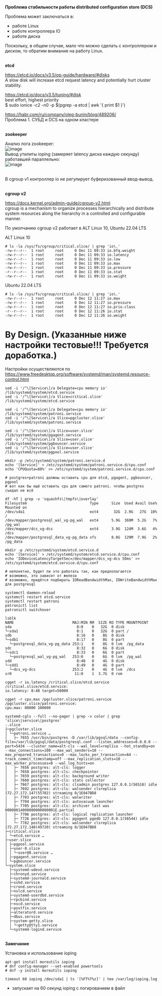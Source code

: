 **Проблема стабильности работы distributed configuration store (DCS)**

Проблема может заключаться в:<BR>
- работе Linux<BR>
- работе контроллера IO<BR>
- работе диска<BR>

Поскольку, в общем случае, мало что можно сделать с контроллером и диском, то обратим внимание на работу Linux.<BR>


<BR>**etcd**<BR>

https://etcd.io/docs/v3.5/op-guide/hardware/#disks<BR>
A slow disk will increase etcd request latency and potentially hurt cluster stability.<BR>

https://etcd.io/docs/v3.5/tuning/#disk<BR>
best effort, highest priority<BR>
$ sudo ionice -c2 -n0 -p $(pgrep -a etcd | awk '{ print $1 }')<BR>

https://habr.com/ru/company/oleg-bunin/blog/489206/<BR>
Проблема 1. СУБД и DCS на одном кластере<BR>


<BR>**zookeeper**<BR>

Анализ лога zookeeper:<BR>
![image](https://github.com/AlexanderRezaev/PostgreSQL-HA/blob/master/zookeeper_slow.jpg)<BR>
Вывод утилиты ioping (замеряет latency диска каждую секунду) работавшей параллельно:<BR>
![image](https://github.com/AlexanderRezaev/PostgreSQL-HA/blob/master/ioping_slow.jpg)<BR>


<BR>В cgroup v1 контроллер io не регулирует буферизованный ввод-вывод.<BR>

<BR>**cgroup v2**<BR>

https://docs.kernel.org/admin-guide/cgroup-v2.html<BR>
cgroup is a mechanism to organize processes hierarchically and distribute system resources along the hierarchy in a controlled and configurable manner.<BR>

По умолчанию cgroup v2 работает в ALT Linux 10, Ubuntu 22.04 LTS<BR>

ALT Linux 10<BR>
<pre><code># ls -la /sys/fs/cgroup/critical.slice/ | grep 'io\.'
-rw-r--r--  1 root     root     0 Dec 11 09:33 io.bfq.weight
-rw-r--r--  1 root     root     0 Dec 11 09:33 io.latency
-rw-r--r--  1 root     root     0 Dec 11 09:33 io.low
-rw-r--r--  1 root     root     0 Dec 11 09:33 io.max
-rw-r--r--  1 root     root     0 Dec 11 09:33 io.pressure
-r--r--r--  1 root     root     0 Dec 11 09:33 io.stat
-rw-r--r--  1 root     root     0 Dec 11 09:33 io.weight
</code></pre>

Ubuntu 22.04 LTS
<pre><code># ls -la /sys/fs/cgroup/critical.slice/ | grep 'io\.'
-rw-r--r--  1 root     root     0 Dec 12 11:27 io.max
-rw-r--r--  1 root     root     0 Dec 12 11:27 io.pressure
-rw-r--r--  1 root     root     0 Dec 12 11:27 io.prio.class
-r--r--r--  1 root     root     0 Dec 12 11:26 io.stat
-rw-r--r--  1 root     root     0 Dec 12 11:26 io.weight
</code></pre>

# By Design. (Указанные ниже настройки тестовые!!! Требуется доработка.)

Настройки осуществляются по<BR>
https://www.freedesktop.org/software/systemd/man/systemd.resource-control.html<BR>

<pre><code>sed -i '/^\[Service\]/a Delegate=cpu memory io' /lib/systemd/system/etcd.service
sed -i '/^\[Service\]/a Slice=critical.slice' /lib/systemd/system/etcd.service

sed -i '/^\[Service\]/a Delegate=cpu memory io' /lib/systemd/system/patroni.service
sed -i '/^\[Service\]/a Slice=pgcluster.slice' /lib/systemd/system/patroni.service

sed -i '/^\[Service\]/a Slice=user.slice' /lib/systemd/system/pgagent.service
sed -i '/^\[Service\]/a Slice=user.slice' /lib/systemd/system/pgbouncer.service
sed -i '/^\[Service\]/a Slice=user.slice' /lib/systemd/system/pgpool.service

mkdir -p /etc/systemd/system/patroni.service.d
echo '[Service]' > /etc/systemd/system/patroni.service.d/cpu.conf
echo 'CPUQuota=80%' >> /etc/systemd/system/patroni.service.d/cpu.conf

# postgres+patroni должны оставить cpu для etcd, pgagent, pgbouncer, pgpool
# вот как бы ещё оставить cpu для самого patroni. чтобы postgres съедал не всё

df -hT | grep -v 'squashfs\|tmpfs\|overlay'
Filesystem                             Type      Size  Used Avail Use% Mounted on
/dev/sda1                              ext4       32G  2.9G   27G  10% /
/dev/mapper/postgresql_wal_vg-pg_wal   ext4      5.9G  369M  5.2G   7% /pg_wal
/dev/mapper/dcs_vg-dcs                 ext4      3.9G  124M  3.6G   4% /dcs
/dev/mapper/postgresql_data_vg-pg_data xfs       8.0G  129M  7.9G   2% /pg_data

mkdir -p /etc/systemd/system/etcd.service.d
echo '[Service]' > /etc/systemd/system/etcd.service.d/cpu.conf
echo 'IODeviceLatencyTargetSec=/dev/mapper/dcs_vg-dcs 50ms' >> /etc/systemd/system/etcd.service.d/cpu.conf

# непонятно, будет ли это работать так, как предполагается
# возможно, это зависит от железа
# возможно, придётся подбирать IOReadBandwidthMax, IOWriteBandwidthMax для postgresql

systemctl daemon-reload
systemctl restart etcd.service 
systemctl restart patroni
patronictl list
patronictl switchover

lsblk 
NAME                           MAJ:MIN RM  SIZE RO TYPE MOUNTPOINT
sda                              8:0    0   32G  0 disk 
└─sda1                           8:1    0   32G  0 part /
sdb                              8:16   0    8G  0 disk 
└─sdb1                           8:17   0    8G  0 part 
  └─postgresql_data_vg-pg_data 253:1    0    8G  0 lvm  /pg_data
sdc                              8:32   0    6G  0 disk 
└─sdc1                           8:33   0    6G  0 part 
  └─postgresql_wal_vg-pg_wal   253:0    0    6G  0 lvm  /pg_wal
sdd                              8:48   0    4G  0 disk 
└─sdd1                           8:49   0    4G  0 part 
  └─dcs_vg-dcs                 253:2    0    4G  0 lvm  /dcs
sr0                             11:0    1  3.7G  0 rom  

cgget -r io.latency /critical.slice/etcd.service
/critical.slice/etcd.service:
io.latency: 8:48 target=50000

cgget -r cpu.max /pgcluster.slice/patroni.service
/pgcluster.slice/patroni.service:
cpu.max: 80000 100000

systemd-cgls --full --no-pager | grep -v color | grep 'slice\|service\|postgres'
-.slice
├─pgcluster.slice 
│ └─patroni.service …
│   ├─ 7655 /usr/bin/postgres -D /var/lib/pgsql/data --config-file=/var/lib/pgsql/data/postgresql.conf --listen_addresses=0.0.0.0 --port=5434 --cluster_name=alt-cls --wal_level=replica --hot_standby=on --max_connections=100 --max_wal_senders=10 --max_prepared_transactions=0 --max_locks_per_transaction=64 --track_commit_timestamp=off --max_replication_slots=10 --max_worker_processes=8 --wal_log_hints=on
│   ├─ 7656 postgres: alt-cls: logger
│   ├─ 7658 postgres: alt-cls: checkpointer
│   ├─ 7659 postgres: alt-cls: background writer
│   ├─ 7660 postgres: alt-cls: stats collector
│   ├─ 7667 postgres: alt-cls: clsadmin postgres 127.0.0.1(56510) idle
│   ├─ 7692 postgres: alt-cls: walsender clsreplica 172.27.172.147(55702) streaming 0/1E047BD8
│   ├─ 7703 postgres: alt-cls: walwriter
│   ├─ 7704 postgres: alt-cls: autovacuum launcher
│   ├─ 7705 postgres: alt-cls: archiver last was 00000014000000000000001E.partial
│   ├─ 7706 postgres: alt-cls: logical replication launcher
│   ├─ 7726 postgres: alt-cls: pgagent pgedb 127.0.0.1(56544) idle
│   └─ 7782 postgres: alt-cls: walsender clsreplica 172.27.172.148(49720) streaming 0/1E047BD8
├─critical.slice 
│ └─etcd.service …
├─user.slice 
│ ├─pgpool.service 
│ ├─user-0.slice 
│ │ └─user@0.service …
│ ├─pgagent.service 
│ └─pgbouncer.service 
└─system.slice 
  ├─systemd-udevd.service 
  ├─chronyd.service 
  ├─systemd-journald.service 
  ├─sshd.service 
  ├─crond.service 
  ├─nslcd.service 
  ├─systemd-userdbd.service 
  ├─rpcbind.service 
  ├─nscd.service 
  ├─postfix.service 
  ├─alteratord.service 
  ├─dbus.service 
  ├─system-getty.slice 
  │ └─getty@tty1.service 
  └─systemd-logind.service 
</code></pre>


<BR>**Замечание**<BR>

Установка и использование ioping<BR>

<pre><code>apt-get install moreutils ioping
# dnf config-manager --set-enabled powertools
# dnf -y install moreutils ioping

timeout 60 ioping /dev/sda1 | ts '[%FT%T%z]' | tee /var/log/ioping.log
</code></pre>

- запускает на 60 секунд ioping с логированием в файл<BR>
